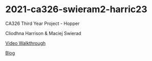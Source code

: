 # 2021-ca326-swieram2-harric23

CA326 Third Year Project - Hopper

Cliodhna Harrison & Maciej Swierad

[Video Walkthrough](walkthrough.cliodhnaharrison.ie)


[Blog](https://hopper-blog.netlify.app/)